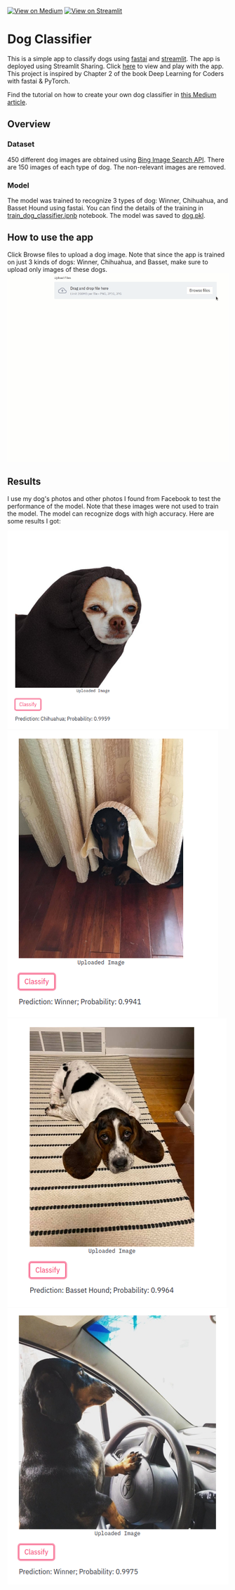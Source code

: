 [![View on Medium](https://img.shields.io/badge/Medium-View%20on%20Medium-red?logo=medium)](https://towardsdatascience.com/how-to-create-an-app-to-classify-dogs-using-fastai-and-streamlit-af3e75f0ee28)  [![View on Streamlit](https://img.shields.io/badge/Streamlit-View%20on%20Streamlit%20app-ff69b4?logo=streamlit)](https://share.streamlit.io/brankopoledic/dog_classifier/main/dog_classifier.py)
# Dog Classifier

This is a simple app to classify dogs using [fastai](https://docs.fast.ai/) and [streamlit](https://www.streamlit.io/). The app is deployed using Streamlit Sharing. Click [here](https://share.streamlit.io/brankopoledic/dog_classifier/main/dog_classifier.py) to view and play with the app.  This project is inspired by Chapter 2 of the book Deep Learning for Coders with fastai & PyTorch.

Find the tutorial on how to create your own dog classifier in [this Medium article](https://towardsdatascience.com/how-to-create-an-app-to-classify-dogs-using-fastai-and-streamlit-af3e75f0ee28).

## Overview
### Dataset
450 different dog images are obtained using [Bing Image Search API](https://www.microsoft.com/en-us/bing/apis/bing-image-search-api). There are 150 images of each type of dog. The non-relevant images are removed. 
### Model
The model was trained to recognize 3 types of dog: Winner, Chihuahua, and Basset Hound using fastai. You can find the details of the training in [train_dog_classifier.ipnb](./train_dog_classifier.ipynb) notebook. The model was saved to [dog.pkl](./dog.pkl).


## How to use the app


Click Browse files to upload a dog image. Note that since the app is trained on just 3 kinds of dogs: Winner, Chihuahua, and Basset, make sure to upload only images of these dogs. 
![image](images/app_usage.gif)

## Results
I use my dog's photos and other photos I found from Facebook to test the performance of the model. Note that these images were not used to train the model. The model can recognize dogs with high accuracy. Here are some results I got:

![image](images/chihuahua_result.png)
![image](images/winner3_result.png)
![image](images/basset_hound_result.png)
![image](images/winner_result.png)


